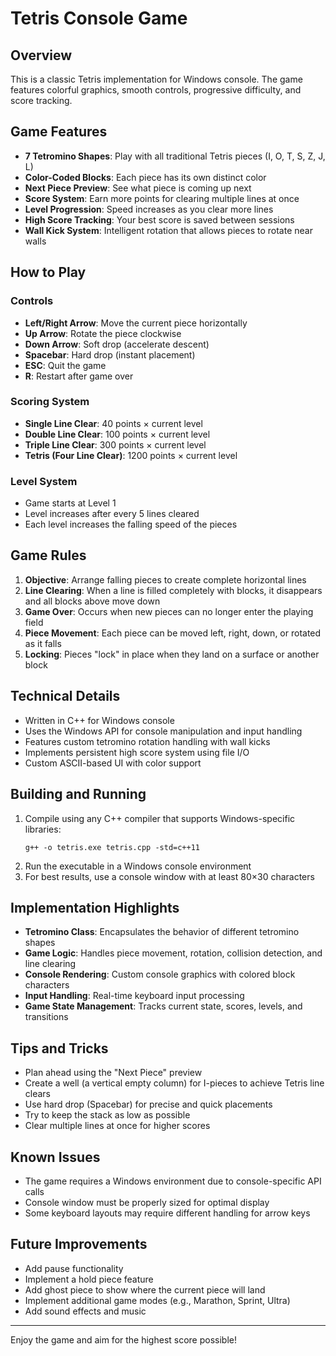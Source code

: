 # Tetris Console Game

## Overview
This is a classic Tetris implementation for Windows console. The game features colorful graphics, smooth controls, progressive difficulty, and score tracking.

## Game Features
- **7 Tetromino Shapes**: Play with all traditional Tetris pieces (I, O, T, S, Z, J, L)
- **Color-Coded Blocks**: Each piece has its own distinct color
- **Next Piece Preview**: See what piece is coming up next
- **Score System**: Earn more points for clearing multiple lines at once
- **Level Progression**: Speed increases as you clear more lines
- **High Score Tracking**: Your best score is saved between sessions
- **Wall Kick System**: Intelligent rotation that allows pieces to rotate near walls

## How to Play

### Controls
- **Left/Right Arrow**: Move the current piece horizontally
- **Up Arrow**: Rotate the piece clockwise
- **Down Arrow**: Soft drop (accelerate descent)
- **Spacebar**: Hard drop (instant placement)
- **ESC**: Quit the game
- **R**: Restart after game over

### Scoring System
- **Single Line Clear**: 40 points × current level
- **Double Line Clear**: 100 points × current level
- **Triple Line Clear**: 300 points × current level
- **Tetris (Four Line Clear)**: 1200 points × current level

### Level System
- Game starts at Level 1
- Level increases after every 5 lines cleared
- Each level increases the falling speed of the pieces

## Game Rules
1. **Objective**: Arrange falling pieces to create complete horizontal lines
2. **Line Clearing**: When a line is filled completely with blocks, it disappears and all blocks above move down
3. **Game Over**: Occurs when new pieces can no longer enter the playing field
4. **Piece Movement**: Each piece can be moved left, right, down, or rotated as it falls
5. **Locking**: Pieces "lock" in place when they land on a surface or another block

## Technical Details
- Written in C++ for Windows console
- Uses the Windows API for console manipulation and input handling
- Features custom tetromino rotation handling with wall kicks
- Implements persistent high score system using file I/O
- Custom ASCII-based UI with color support

## Building and Running
1. Compile using any C++ compiler that supports Windows-specific libraries:
   ```
   g++ -o tetris.exe tetris.cpp -std=c++11
   ```
2. Run the executable in a Windows console environment
3. For best results, use a console window with at least 80×30 characters

## Implementation Highlights
- **Tetromino Class**: Encapsulates the behavior of different tetromino shapes
- **Game Logic**: Handles piece movement, rotation, collision detection, and line clearing
- **Console Rendering**: Custom console graphics with colored block characters
- **Input Handling**: Real-time keyboard input processing
- **Game State Management**: Tracks current state, scores, levels, and transitions

## Tips and Tricks
- Plan ahead using the "Next Piece" preview
- Create a well (a vertical empty column) for I-pieces to achieve Tetris line clears
- Use hard drop (Spacebar) for precise and quick placements
- Try to keep the stack as low as possible
- Clear multiple lines at once for higher scores

## Known Issues
- The game requires a Windows environment due to console-specific API calls
- Console window must be properly sized for optimal display
- Some keyboard layouts may require different handling for arrow keys

## Future Improvements
- Add pause functionality
- Implement a hold piece feature
- Add ghost piece to show where the current piece will land
- Implement additional game modes (e.g., Marathon, Sprint, Ultra)
- Add sound effects and music

---

Enjoy the game and aim for the highest score possible!
